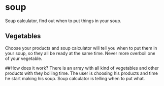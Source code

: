 # soup
Soup calculator, find out when to put things in your soup.

## Vegetables
Choose your products and soup calculator will tell you when to put them
in your soup, so they all be ready at the same time. Never more overboil one
of your vegetable.

##How does it work?
There is an array with all kind of vegetables and other products with they boiling time.
The user is choosing his products and time he start making his soup.
Soup calculator is telling when to put what.
